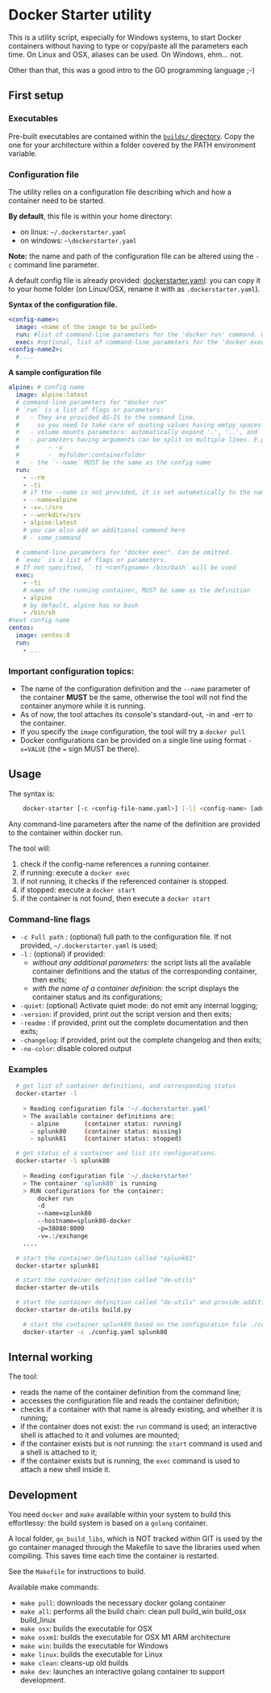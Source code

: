 # Docker Starter utility

This is a utility script, especially for Windows systems, to start Docker containers without having to type or copy/paste all the parameters each time. On Linux and OSX, aliases can be used. On Windows, ehm... not. 

Other than that, this was a good intro to the GO programming language ;-)

## First setup

### Executables
Pre-built executables are contained within the [`builds/` directory](builds/). Copy the one for your architecture within a folder covered by the PATH environment variable.

### Configuration file
The utility relies on a configuration file describing which and how a container need to be started. 

**By default**, this file is within your home directory: 

- on linux: `~/.dockerstarter.yaml`
- on windows: `~\dockerstarter.yaml` 

**Note:** the name and path of the configuration file can be altered using the `-c` command line parameter.

A default config file is already provided: [dockerstarter.yaml](src/dockerstarter.yaml): you can copy it to your home folder (on Linux/OSX, rename it with as `.dockerstarter.yaml`).

**Syntax of the configuration file.**

```yaml
<config-name>:
  image: <name of the image to be pulled>
  run: #list of command-line parameters for the 'docker run' command. One on each item
  exec: #optional, list of command-line parameters for the 'docker exec' command. If not provided, 'docker exec -ti <config-name> /bin/bash' will be used
<config-name2>: 
  #....
```

**A sample configuration file**

```yaml
alpine: # config name
  image: alpine:latest
  # command-line parameters for "docker run"
  # `run` is a list of flags or parameters: 
  #   - They are provided AS-IS to the command line, 
  #     so you need to take care of quoting values having emtpy spaces
  #   - volume mounts parameters: automatically expand '.', '..', and '~' 
  #   - parameters having arguments can be split on multiple lines. E.g.:
  #        - -v
  #        -  myfolder:containerfolder
  #   - the `--name` MUST be the same as the config name
  run:
    - --rm
    - -ti
    # if the --name is not provided, it is set automatically to the name of the config
    - --name=alpine
    - -v=.:/srv
    - --workdir=/srv
    - alpine:latest
    # you can also add an additional command here
    # - some_command
  
  # command-line parameters for "docker exec". Can be omitted.
  # `exec` is a list of flags or parameters. 
  # If not specified, `-ti <configname> /bin/bash` will be used
  exec:
    - -ti
    # name of the running container, MUST be same as the definition
    - alpine
    # by default, alpine has no bash
    - /bin/sh 
#next config name
centos: 
  image: centos:8
  run:
    - ...
```

### Important configuration topics:

- The name of the configuration definition and the `--name` parameter of the container **MUST** be the same, otherwise the tool will not find the container anymore while it is running.
- As of now, the tool attaches its console's standard-out, -in and -err to the container.
- If you specify the `image` configuration, the tool will try a `docker pull`
- Docker configurations can be provided on a single line using format `-x=VALUE` (the `=` sign MUST be there).

## Usage
The syntax is: 

```bash
    docker-starter [-c <config-file-name.yaml>] [-l] <config-name> [additional optional parameters for 'docker run']
```
Any command-line parameters after the name of the definition are provided to the container within docker run. 

The tool will: 

1. check if the config-name references a running container.
2. if running: execute a `docker exec`
3. if not running, it checks if the referenced container is stopped.
4. if stopped: execute a `docker start`
5. if the container is not found, then execute a `docker start`

### Command-line flags

- `-c Full path` : (optional) full path to the configuration file. If not provided, `~/.dockerstarter.yaml` is used;
- `-l` : (optional) if provided:
  - _without any additional parameters_: the script lists all the available container definitions and the status of the corresponding container, then exits;
  - _with the name of a container definition_: the script displays the container status and its configurations;
- `-quiet`: (optional) Activate quiet mode: do not emit any internal logging;
- `-version`: if provided, print out the script version and then exits;
- `-readme` : if provided, print out the complete documentation and then exits;
- `-changelog`: if provided, print out the complete changelog and then exits;
- `-no-color`: disable colored output


### Examples

```bash
  # get list of container definitions, and corresponding status
  docker-starter -l
  
    > Reading configuration file '~/.dockerstarter.yaml'
    > The available container definitions are:
      - alpine       (container status: running)
      - splunk80     (container status: missing)
      - splunk81     (container status: stopped)
```

```bash
  # get status of a container and list its configurations.
  docker-starter -l splunk80
  
    > Reading configuration file '~/.dockerstarter'
    > The container 'splunk80' is running
    > RUN configurations for the container:
        docker run
        -d
        --name=splunk80
        --hostname=splunk80-docker
        -p=38080:8000
        -v=.:/exchange
    ....
```

```bash
  # start the container definition called "splunk81"
  docker-starter splunk81

  # start the container definition called "de-utils"
  docker-starter de-utils

  # start the container definition called "de-utils" and provide additional startup parameters
  docker-starter de-utils build.py
```

```bash
    # start the container splunk80 based on the configuration file ./config.yaml
    docker-starter -c ./config.yaml splunk80
```


## Internal working
The tool:
- reads the name of the container definition from the command line;
- accesses the configuration file and reads the container definition;
- checks if a container with that name is already existing, and whether it is running;
- if the container does not exist: the `run` command is used; an interactive shell is attached to it and volumes are mounted;
- if the container exists but is not running: the `start` command is used and a shell is attached to it;
- if the container exists but is running, the `exec` command is used to attach a new shell inside it.

## Development
You need `docker` and `make` available within your system to build this effortlessy: the build system is based on a `golang` container.

A local folder, `go_build_libs`, which is NOT tracked within GIT is used by the go container managed through the Makefile to save the libraries used when compiling. This saves time each time the container is restarted.

See the `Makefile` for instructions to build.

Available make commands: 

- `make pull`: downloads the necessary docker golang container
- `make all`: performs all the build chain: clean pull build_win build_osx build_linux
- `make osx`: builds the executable for OSX
- `make osxm1`: builds the executable for OSX M1 ARM architecture
- `make win`: builds the executable for Windows
- `make linux`: builds the executable for Linux
- `make clean`: cleans-up old builds
- `make dev`: launches an interactive golang container to support development.
